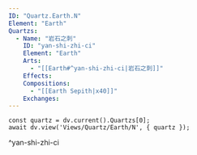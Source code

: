 ```yaml
---
ID: "Quartz.Earth.N"
Element: "Earth"
Quartzs:
  - Name: "岩石之刺"
    ID: "yan-shi-zhi-ci"
    Element: "Earth"
    Arts:
      - "[[Earth#^yan-shi-zhi-ci|岩石之刺]]"
    Effects:
    Compositions:
      - "[[Earth Sepith|x40]]"
    Exchanges:
---
```

```dataviewjs
const quartz = dv.current().Quartzs[0];
await dv.view('Views/Quartz/Earth/N', { quartz });
```
^yan-shi-zhi-ci